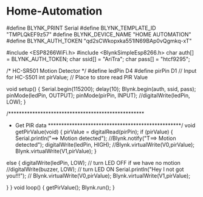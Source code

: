# Home-Automation
#define BLYNK_PRINT Serial
#define BLYNK_TEMPLATE_ID &quot;TMPLQkEF9z57&quot;
#define BLYNK_DEVICE_NAME &quot;HOME AUTOMATION&quot;
#define BLYNK_AUTH_TOKEN &quot;qd2sCWkopxka551lN69BAp0vQgmkq-xT&quot;

#include &lt;ESP8266WiFi.h&gt;
#include &lt;BlynkSimpleEsp8266.h&gt;
char auth[] = BLYNK_AUTH_TOKEN;
char ssid[] = &quot;AriTra&quot;;
char pass[] = &quot;htcf9295&quot;;

/* HC-SR501 Motion Detector */
#define ledPin D4
#define pirPin D1 // Input for HC-S501
int pirValue; // Place to store read PIR Value

void setup()
{
Serial.begin(115200);
delay(10);
Blynk.begin(auth, ssid, pass);
pinMode(ledPin, OUTPUT);
pinMode(pirPin, INPUT);
//digitalWrite(ledPin, LOW);
}

/***************************************************
* Get PIR data
**************************************************/
void getPirValue(void)
{
pirValue = digitalRead(pirPin);
if (pirValue)
{
Serial.println(&quot;==&gt; Motion detected&quot;);
//Blynk.notify(&quot;T==&gt; Motion detected&quot;);
digitalWrite(ledPin, HIGH);
//Blynk.virtualWrite(V0,pirValue);
Blynk.virtualWrite(V1,pirValue);
}

else {
digitalWrite(ledPin, LOW); // turn LED OFF if we have no motion
//digitalWrite(buzzer, LOW); // turn LED ON
Serial.println(&quot;Hey I not got you!!!&quot;);
// Blynk.virtualWrite(V0,pirValue);
Blynk.virtualWrite(V1,pirValue);

}
}
void loop()
{
getPirValue();
Blynk.run();
}
